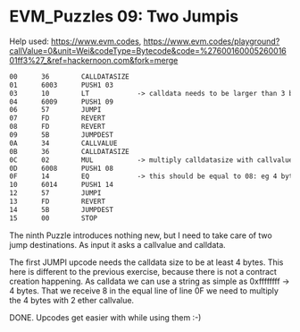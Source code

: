 # EVM_Puzzles 09: Two Jumpis

Help used: https://www.evm.codes, https://www.evm.codes/playground?callValue=0&unit=Wei&codeType=Bytecode&code=%2760016000526001601ff3%27_&ref=hackernoon.com&fork=merge

```apache
00      36        CALLDATASIZE
01      6003      PUSH1 03
03      10        LT            -> calldata needs to be larger than 3 bytes
04      6009      PUSH1 09
06      57        JUMPI
07      FD        REVERT
08      FD        REVERT
09      5B        JUMPDEST
0A      34        CALLVALUE
0B      36        CALLDATASIZE
0C      02        MUL           -> multiply calldatasize with callvalue
0D      6008      PUSH1 08
0F      14        EQ            -> this should be equal to 08: eg 4 bytes * 2 ether
10      6014      PUSH1 14
12      57        JUMPI
13      FD        REVERT
14      5B        JUMPDEST
15      00        STOP
```

The ninth Puzzle introduces nothing new, but I need to take care of two jump destinations. As input it asks a callvalue and calldata.

The first JUMPI upcode needs the calldata size to be at least 4 bytes. This here is different to the previous exercise, because there is not a contract creation happening. As calldata we can use a string as simple as 0xffffffff -> 4 bytes. That we receive 8 in the equal line of line 0F we need to multiply the 4 bytes with 2 ether callvalue.

DONE. Upcodes get easier with while using them :-)
